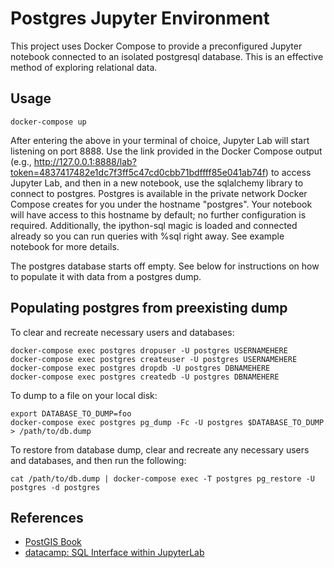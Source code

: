 # Postgres Jupyter Environment

This project uses Docker Compose to provide a preconfigured Jupyter notebook
connected to an isolated postgresql database. This is an effective method of
exploring relational data.

## Usage

    docker-compose up

After entering the above in your terminal of choice, Jupyter Lab will start
listening on port 8888. Use the link provided in the Docker Compose output
(e.g.,
http://127.0.0.1:8888/lab?token=4837417482e1dc7f3ff5c47cd0cbb71bdffff85e041ab74f)
to access Jupyter Lab, and then in a new notebook, use the sqlalchemy library
to connect to postgres. Postgres is available in the private network Docker
Compose creates for you under the hostname "postgres". Your notebook will
have access to this hostname by default; no further configuration is
required. Additionally, the ipython-sql magic is loaded and connected already
so you can run queries with %sql right away. See example notebook for more
details.

The postgres database starts off empty. See below for instructions on how to
populate it with data from a postgres dump.

## Populating postgres from preexisting dump

To clear and recreate necessary users and databases:

    docker-compose exec postgres dropuser -U postgres USERNAMEHERE
    docker-compose exec postgres createuser -U postgres USERNAMEHERE
    docker-compose exec postgres dropdb -U postgres DBNAMEHERE
    docker-compose exec postgres createdb -U postgres DBNAMEHERE

To dump to a file on your local disk:

    export DATABASE_TO_DUMP=foo
    docker-compose exec postgres pg_dump -Fc -U postgres $DATABASE_TO_DUMP  > /path/to/db.dump

To restore from database dump, clear and recreate any necessary users and databases, and then run the following:

    cat /path/to/db.dump | docker-compose exec -T postgres pg_restore -U postgres -d postgres

## References

 - [PostGIS Book](https://postgis.gishub.org/chapters/installation.html)
 - [datacamp: SQL Interface within JupyterLab](https://www.datacamp.com/community/tutorials/sql-interface-within-jupyterlab)
